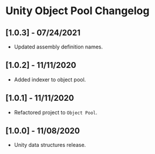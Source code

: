 # Unity Object Pool Changelog

## [1.0.3] - 07/24/2021
- Updated assembly definition names.

## [1.0.2] - 11/11/2020
- Added indexer to object pool.

## [1.0.1] - 11/11/2020
- Refactored project to `Object Pool`.

## [1.0.0] - 11/08/2020
- Unity data structures release.
